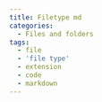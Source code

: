 ```yaml
---
title: Filetype md
categories:
  - Files and folders
tags:
  - file
  - 'file type'
  - extension
  - code
  - markdown
---
```

